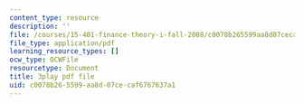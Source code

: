 ```yaml
---
content_type: resource
description: ''
file: /courses/15-401-finance-theory-i-fall-2008/c0078b265599aa8d07cecaf6767637a1_z2oQe6B1Qa4.pdf
file_type: application/pdf
learning_resource_types: []
ocw_type: OCWFile
resourcetype: Document
title: 3play pdf file
uid: c0078b26-5599-aa8d-07ce-caf6767637a1
---
```

